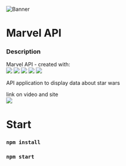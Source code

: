 ![Banner](![изображение](https://user-images.githubusercontent.com/69985852/185908568-b1e5763c-e1db-4acd-bf67-fb8afbe30674.png)
)
# Marvel API

### Description 
Marvel API - created with:<br>
<img src="https://img.shields.io/badge/react-%2320232a.svg?style=for-the-badge&logo=react&logoColor=%2361DAFB"> 
<img src="https://img.shields.io/badge/api-%2320232a.svg?style=for-the-badge&logo=api&logoColor=%2361DAFB"> 
<img src="https://img.shields.io/badge/React_Router-CA4245?style=for-the-badge&logo=react-router&logoColor=white"> 
<img src="https://img.shields.io/badge/MUI-%230081CB.svg?style=for-the-badge&logo=mui&logoColor=white"> 
<img src="https://img.shields.io/badge/SASS-hotpink.svg?style=for-the-badge&logo=SASS&logoColor=white"> 

API application to display data about star wars

link on video and site <br>
<a target="_blank" href="/">
    <img src="https://img.shields.io/badge/vercel-%23000000.svg?style=for-the-badge&logo=vercel&logoColor=white"/>
</a>

# Start 

### `npm install`
### `npm start`

